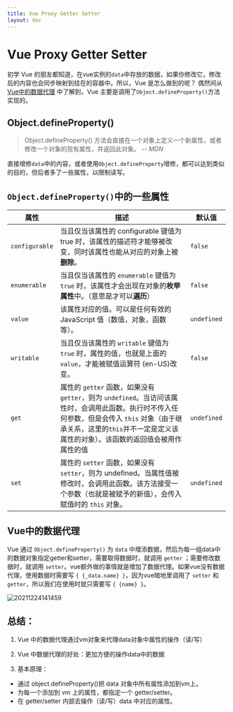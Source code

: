 ```yaml
---
title: Vue Proxy Getter Setter
layout: doc
---
```


# Vue Proxy Getter Setter

初学 Vue 的朋友都知道，在vue实例的`data`中存放的数据，如果你修改它，修改后的内容也会同步映射到挂在的容器中。所以，Vue 是怎么做到的呢？
偶然间从 [Vue中的数据代理](https://www.bilibili.com/video/BV1Zy4y1K7SH?p=11) 中了解到，Vue 主要是调用了`Object.defineProperty()`方法实现的。


## Object.defineProperty()
> Object.defineProperty() 方法会直接在一个对象上定义一个新属性，或者修改一个对象的现有属性，并返回此对象。 -- <cite>MDN</cite>

直接增修`data`中的内容，或者使用`Object.defineProperty`增修，都可以达到类似的目的，但后者多了一些属性，以限制读写。


## `Object.defineProperty()`中的一些属性

|属性|描述|默认值|
|----|---------|----|
|`configurable`|当且仅当该属性的 configurable 键值为 true 时，该属性的描述符才能够被改变，同时该属性也能从对应的对象上被**删除**。|`false`|
|`enumerable`|当且仅当该属性的 `enumerable` 键值为 `true` 时，该属性才会出现在对象的**枚举属性**中。（意思是才可以**遍历**）|`false`|
|`value`|该属性对应的值。可以是任何有效的 JavaScript 值（数值，对象，函数等）。|`undefined`|
|`writable`|当且仅当该属性的 `writable` 键值为 `true` 时，属性的值，也就是上面的 `value`，才能被赋值运算符 (en-US)改变。|`false`|
|`get`|属性的 `getter` 函数，如果没有 `getter`，则为 `undefined`。当访问该属性时，会调用此函数。执行时不传入任何参数，但是会传入 `this` 对象（由于继承关系，这里的`this`并不一定是定义该属性的对象）。该函数的返回值会被用作属性的值|`undefined`|
|`set`|属性的 `setter` 函数，如果没有 `setter`，则为 undefined。当属性值被修改时，会调用此函数。该方法接受一个参数（也就是被赋予的新值），会传入赋值时的 `this` 对象。|`undefined`|


## Vue中的数据代理

Vue 通过 `Object.defineProperty()` 为 `data` 中增添数据，然后为每一组data中的数据对象指定getter和setter，需要取得数据时，就调用 `getter` ；需要修改数据时，就调用 `setter`。vue额外做的事情就是增加了数据代理。如果vue没有数据代理，使用数据时需要写 `{ {_data.name} }`，因为vue暗地里调用了 `setter` 和 `getter`，所以我们在使用时就只需要写 `{ {name} }`。  
  
![20211224141459](https://s2.loli.net/2021/12/24/NRZ7x5a3yrf4bjV.png)

## 总结：
1. Vue 中的数据代理通过vm对象来代理data对象中属性的操作（读/写）

2. Vue 中数据代理的好处：更加方便的操作data中的数据

3. 基本原理：
- 通过 object.defineProperty()把 data 对象中所有属性添加到vm上。
- 为每一个添加到 vm 上的属性，都指定一个 getter/setter。
- 在 getter/setter 内部去操作（读/写）data 中对应的属性。
